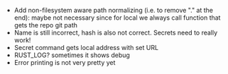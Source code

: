 * Add non-filesystem aware path normalizing (i.e. to remove "." at the end): maybe not necessary since for local we always call function that gets the repo git path
* Name is still incorrect, hash is also not correct. Secrets need to really work!
* Secret command gets local address with set URL
* RUST_LOG? sometimes it shows debug
* Error printing is not very pretty yet